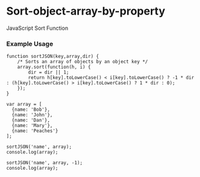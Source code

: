 Sort-object-array-by-property
=============================

JavaScript Sort Function

### Example Usage

    function sortJSON(key,array,dir) {
        /* Sorts an array of objects by an object key */
        array.sort(function(h, i) {
            dir = dir || 1;
            return h[key].toLowerCase() < i[key].toLowerCase() ? -1 * dir : (h[key].toLowerCase() > i[key].toLowerCase() ? 1 * dir : 0);
        });
    }
    
    var array = [
      {name: 'Bob'},
      {name: 'John'},
      {name: 'Dan'},
      {name: 'Mary'},
      {name: 'Peaches'}
    ];
    
    sortJSON('name', array);
    console.log(array);
    
    sortJSON('name', array, -1);
    console.log(array);
